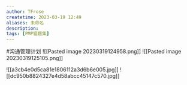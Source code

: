 ```yaml
---
author: TFrose
createtime: 2023-03-19 12:49
aliases: 未命名
description:
tags: [PMP错题集]
---
```


#沟通管理计划
![[Pasted image 20230319124958.png]]
![[Pasted image 20230319125105.png]]

![[a3cb4e0d5ca81e1806112a3d6b6e005.jpg]]
![[dc950b8824327e4d58abcc45147c570.jpg]]
